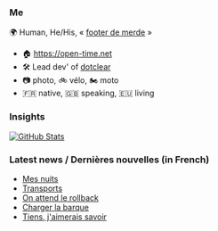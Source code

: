 ### Me

🌍 Human, He/His, « [footer de merde](https://open-time.net/post/2013/07/17/La-veritable-histoire-du-Footer-de-merde-) » 
* 🏠 https://open-time.net 
* 🛠️ Lead dev' of [dotclear](https://git.dotclear.org/dev/dotclear)
* 📷 photo, 🚲 vélo, 🏍️ moto 
* 🇫🇷 native, 🇬🇧 speaking, 🇪🇺 living

### Insights

[![GitHub Stats](https://github-readme-stats-sigma-five.vercel.app/api?username=franck-paul)](https://github.com/franck-paul)

### Latest news / Dernières nouvelles (in French)

<!-- BLOG-POST-LIST:START -->
- [Mes nuits](https://open-time.net/post/2024/10/12/Mes-nuits)
- [Transports](https://open-time.net/post/2024/10/11/Transports)
- [On attend le rollback](https://open-time.net/post/2024/10/10/On-attend-le-rollback)
- [Charger la barque](https://open-time.net/post/2024/10/09/Charger-la-barque)
- [Tiens, j&#39;aimerais savoir](https://open-time.net/post/2024/10/08/Tiens-j-aimerais-savoir)
<!-- BLOG-POST-LIST:END -->
